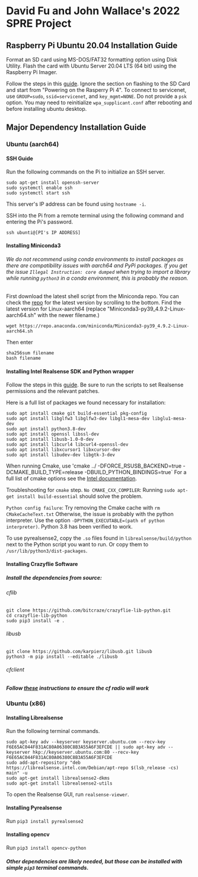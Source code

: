 # David Fu and John Wallace's 2022 SPRE Project

## Raspberry Pi Ubuntu 20.04 Installation Guide

Format an SD card using MS-DOS/FAT32 formatting option using Disk Utility. Flash the card with Ubuntu Server 20.04 LTS (64 bit) using the Raspberry Pi Imager.

Follow the steps in this [guide](https://linuxhint.com/install-ubuntu-desktop-20-04-lts-on-raspberry-pi-4/). Ignore the section on flashing to the SD Card and start from "Powering on the Rasperry Pi 4". To connect to servicenet, use `GROUP=sudo`, `ssid=servicenet`, and `key_mgmt=NONE`. Do not provide a `psk` option. You may need to reinitialize `wpa_supplicant.conf` after rebooting and before installing ubuntu desktop.

## Major Dependency Installation Guide

### Ubuntu (aarch64)

#### SSH Guide

Run the following commands on the Pi to initialize an SSH server.

```
sudo apt-get install openssh-server
sudo systemctl enable ssh
sudo systemctl start ssh
```

This server's IP address can be found using `hostname -i`.

SSH into the Pi from a remote terminal using the following command and entering the Pi's password.

`ssh ubunti@[PI's IP ADDRESS]`

#### Installing Miniconda3

###### We do not recommend using conda environments to install packages as there are compatibility issues with aarch64 and PyPi packages. If you get the issue `Illegal Instruction: core dumped` when trying to import a library while running `python3` in a conda environment, this is probably the reason.

First download the latest shell script from the Miniconda repo. You can check the [repo](https://repo.anaconda.com/miniconda/) for the latest version by scrolling to the bottom. Find the latest version for Linux-aarch64 (replace "Miniconda3-py39_4.9.2-Linux-aarch64.sh" with the newer filename.)
```
wget https://repo.anaconda.com/miniconda/Miniconda3-py39_4.9.2-Linux-aarch64.sh
```
Then enter
```
sha256sum filename
bash filename
```

#### Installing Intel Realsense SDK and Python wrapper

Follow the steps in this [guide](https://github.com/IntelRealSense/librealsense/blob/c94410a420b74e5fb6a414bd12215c05ddd82b69/doc/installation.md). Be sure to run the scripts to set Realsense permissions and the relevant patches. 

Here is a full list of packages we found necessary for installation:
```
sudo apt install cmake git build-essential pkg-config
sudo apt install libglfw3 libglfw3-dev libgl1-mesa-dev libglu1-mesa-dev
sudo apt install python3.8-dev
sudo apt install openssl libssl-dev
sudo apt install libusb-1.0-0-dev
sudo apt install libcurl4 libcurl4-openssl-dev
sudo apt install libxcursor1 libxcursor-dev
sudo apt install libudev-dev libgtk-3-dev 
```

When running Cmake, use 'cmake ../ -DFORCE_RSUSB_BACKEND=true -DCMAKE_BUILD_TYPE=release -DBUILD_PYTHON_BINDINGS=true` For a full list of cmake options see the [Intel documentation](https://dev.intelrealsense.com/docs/build-configuration). 

Troubleshooting for `cmake` step.
`No CMAKE_CXX_COMPILER`: Running `sudo apt-get install build-essential` should solve the problem.

`Python config failure`: Try removing the Cmake cache with `rm CMakeCacheText.txt` Otherwise, the issue is probably with the python interpreter. Use the option `-DPYTHON_EXECUTABLE=(path of python interpreter)`. Python 3.8 has been verified to work.

To use pyrealsense2, copy the `.so` files found in `librealsense/build/python` next to the Python script you want to run. Or copy them to `/usr/lib/python3/dist-packages`.

#### Installing Crazyflie Software

##### Install the dependencies from source:

###### cflib
```
git clone https://github.com/bitcraze/crazyflie-lib-python.git
cd crazyflie-lib-python
sudo pip3 install -e .
```

###### libusb

```
git clone https://github.com/karpierz/libusb.git libusb
python3 -m pip install --editable ./libusb
```

###### cfclient

##### Follow [these](https://github.com/bitcraze/crazyflie-lib-python/blob/master/docs/installation/usb_permissions.md) instructions to ensure the cf radio will work

### Ubuntu (x86)

#### Installing Librealsense

Run the following terminal commands.

```
sudo apt-key adv --keyserver keyserver.ubuntu.com --recv-key F6E65AC044F831AC80A06380C8B3A55A6F3EFCDE || sudo apt-key adv --keyserver hkp://keyserver.ubuntu.com:80 --recv-key F6E65AC044F831AC80A06380C8B3A55A6F3EFCDE
sudo add-apt-repository "deb https://librealsense.intel.com/Debian/apt-repo $(lsb_release -cs) main" -u
sudo apt-get install librealsense2-dkms
sudo apt-get install librealsense2-utils
```

To open the Realsense GUI, run `realsense-viewer`.

#### Installing Pyrealsense

Run `pip3 install pyrealsense2`

#### Installing opencv

Run `pip3 install opencv-python`

##### Other dependencies are likely needed, but those can be installed with simple `pip3` terminal commands.
